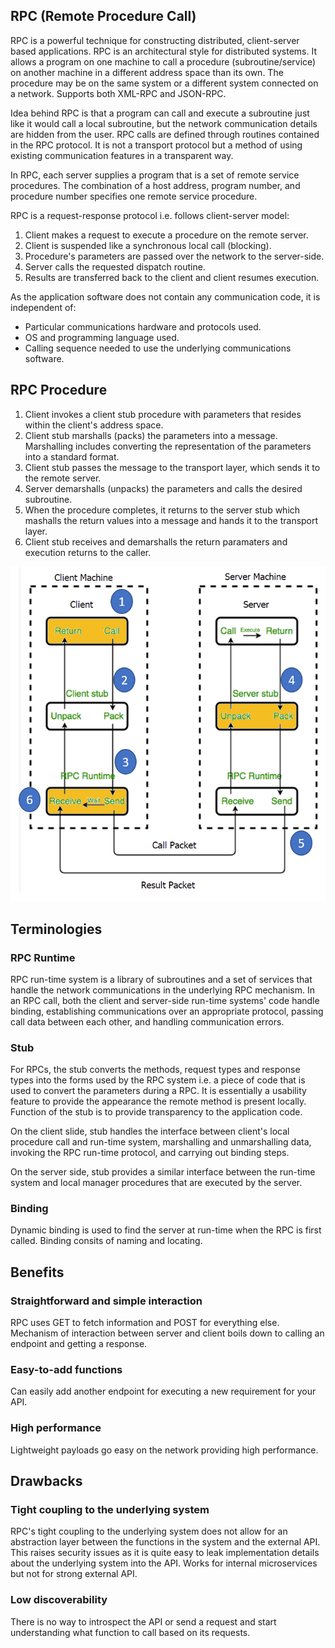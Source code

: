 ## RPC (Remote Procedure Call)

RPC is a powerful technique for constructing distributed, client-server based applications. RPC is an architectural style for distributed systems. It allows a program on one machine to call a procedure (subroutine/service) on another machine in a different address space than its own. The procedure may be on the same system or a different system connected on a network. Supports both XML-RPC and JSON-RPC.

Idea behind RPC is that a program can call and execute a subroutine just like it would call a local subroutine, but the network communication details are hidden from the user. RPC calls are defined through routines contained in the RPC protocol. It is not a transport protocol but a method of using existing communication features in a transparent way.

In RPC, each server supplies a program that is a set of remote service procedures. The combination of a host address, program number, and procedure number specifies one remote service procedure.

RPC is a request-response protocol i.e. follows client-server model:

1. Client makes a request to execute a procedure on the remote server.
2. Client is suspended like a synchronous local call (blocking).
3. Procedure's parameters are passed over the network to the server-side.
4. Server calls the requested dispatch routine.
5. Results are transferred back to the client and client resumes execution.

As the application software does not contain any communication code, it is independent of:

- Particular communications hardware and protocols used.
- OS and programming language used.
- Calling sequence needed to use the underlying communications software.

## RPC Procedure

1. Client invokes a client stub procedure with parameters that resides within the client's address space.
2. Client stub marshalls (packs) the parameters into a message. Marshalling includes converting the representation of the parameters into a standard format.
3. Client stub passes the message to the transport layer, which sends it to the remote server.
4. Server demarshalls (unpacks) the parameters and calls the desired subroutine.
5. When the procedure completes, it returns to the server stub which mashalls the return values into a message and hands it to the transport layer.
6. Client stub receives and demarshalls the return paramaters and execution returns to the caller.

<img src="./assets/RPC.PNG">

## Terminologies

### RPC Runtime

RPC run-time system is a library of subroutines and a set of services that handle the network communications in the underlying RPC mechanism. In an RPC call, both the client and server-side run-time systems' code handle binding, establishing communications over an appropriate protocol, passing call data between each other, and handling communication errors.

### Stub

For RPCs, the stub converts the methods, request types and response types into the forms used by the RPC system i.e. a piece of code that is used to convert the parameters during a RPC. It is essentially a usability feature to provide the appearance the remote method is present locally. Function of the stub is to provide transparency to the application code.

On the client slide, stub handles the interface between client's local procedure call and run-time system, marshalling and unmarshalling data, invoking the RPC run-time protocol, and carrying out binding steps.

On the server side, stub provides a similar interface between the run-time system and local manager procedures that are executed by the server.

### Binding

Dynamic binding is used to find the server at run-time when the RPC is first called. Binding consits of naming and locating.

## Benefits

### Straightforward and simple interaction

RPC uses GET to fetch information and POST for everything else. Mechanism of interaction between server and client boils down to calling an endpoint and getting a response.

### Easy-to-add functions

Can easily add another endpoint for executing a new requirement for your API.

### High performance

Lightweight payloads go easy on the network providing high performance.

## Drawbacks

### Tight coupling to the underlying system

RPC's tight coupling to the underlying system does not allow for an abstraction layer between the functions in the system and the external API. This raises security issues as it is quite easy to leak implementation details about the underlying system into the API. Works for internal microservices but not for strong external API.

### Low discoverability

There is no way to introspect the API or send a request and start understanding what function to call based on its requests.

